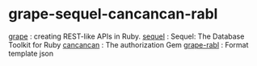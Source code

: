 # grape-sequel-cancancan-rabl
[grape](https://github.com/ruby-grape/grape, "grape") : creating REST-like APIs in Ruby.
[sequel](https://github.com/jeremyevans/sequel) : Sequel: The Database Toolkit for Ruby
[cancancan](https://github.com/CanCanCommunity/cancancan) : The authorization Gem
[grape-rabl](https://github.com/ruby-grape/grape-rabl) : Format template json
